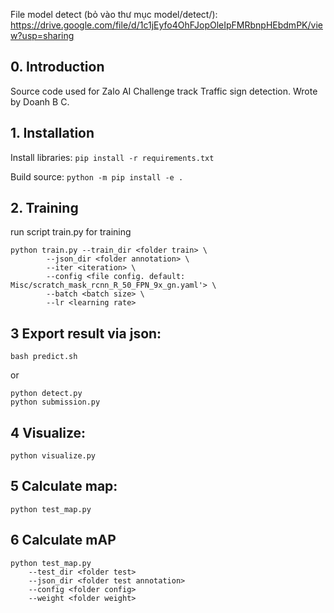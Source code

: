 File model detect (bỏ vào thư mục model/detect/): https://drive.google.com/file/d/1c1jEyfo4OhFJopOleIpFMRbnpHEbdmPK/view?usp=sharing

## 0. Introduction

Source code used for Zalo AI Challenge track Traffic sign detection.
Wrote by Doanh B C.

## 1. Installation

Install libraries:
`
pip install -r requirements.txt
`

Build source:
`
python -m pip install -e .
`

## 2. Training

run script train.py for training

```
python train.py --train_dir <folder train> \
		--json_dir <folder annotation> \
		--iter <iteration> \
		--config <file config. default: Misc/scratch_mask_rcnn_R_50_FPN_9x_gn.yaml'> \
		--batch <batch size> \
		--lr <learning rate>
```

## 3 Export result via json:

```
bash predict.sh
```

or

```
python detect.py
python submission.py
```

## 4 Visualize:

```
python visualize.py
```

## 5 Calculate map:

```
python test_map.py
```

## 6 Calculate mAP

```
python test_map.py
    --test_dir <folder test>
    --json_dir <folder test annotation>
    --config <folder config>
    --weight <folder weight>
```
